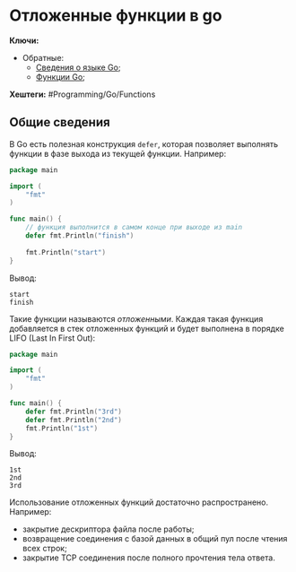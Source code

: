 
# Отложенные функции в go

**Ключи:**
- Обратные:
	- [Сведения о языке Go](GO);
	- [Функции Go](Go-functions);

**Хештеги:** #Programming/Go/Functions

## Общие сведения

В Go есть полезная конструкция `defer`, которая позволяет выполнять функции в фазе выхода из текущей функции. Например:

```go
package main 

import (
	"fmt"
)

func main() {
	// функция выполнится в самом конце при выходе из main
	defer fmt.Println("finish")
	
	fmt.Println("start")
}
```

Вывод:

```shell
start
finish
```

Такие функции называются _отложенными_. Каждая такая функция добавляется в стек отложенных функций и будет выполнена в порядке LIFO (Last In First Out):

```go
package main

import (
	"fmt"
)

func main() {
	defer fmt.Println("3rd")
	defer fmt.Println("2nd")
	fmt.Println("1st")
}
```

Вывод:

```shell
1st
2nd
3rd
```

Использование отложенных функций достаточно распространено. Например:  
- закрытие дескриптора файла после работы;
- возвращение соединения с базой данных в общий пул после чтения всех строк;  
- закрытие TCP соединения после полного прочтения тела ответа.

